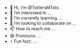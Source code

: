 - 👋 Hi, I’m @TottersMTots
- 👀 I’m interested in ...
- 🌱 I’m currently learning ...
- 💞️ I’m looking to collaborate on ...
- 📫 How to reach me ...
- 😄 Pronouns: ...
- ⚡ Fun fact: ...

<!---
TottersMTots/TottersMTots is a ✨ special ✨ repository because its `README.md` (this file) appears on your GitHub profile.
You can click the Preview link to take a look at your changes.
--->
